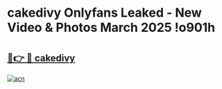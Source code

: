# cakedivy Onlyfans Leaked - New Video & Photos March 2025 !o901h

# <h2><a href="https://a4poit.iuczelnia.edu.pl?title=cakedivy&ref=o901h">🔗👉 🔴 cakedivy</a></h2>

[![acn](https://github.com/user-attachments/assets/0f9c940e-d8b0-45ae-aac7-cd30a18b3e1c)](https://a4poit.iuczelnia.edu.pl?title=cakedivy&ref=o901h)

